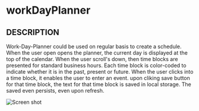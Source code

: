 # workDayPlanner


## **DESCRIPTION**

Work-Day-Planner could be used on regular basis to create a schedule. When the user open opens the planner, the current day is displayed at the top of the calendar. When the user scroll's down, then time blocks are presented for standard business hours. Each time block is color-coded to indicate whether it is in the past, present or future. When the user clicks into a time block, it enables the user to enter an event. upon cliking save button for that time block, the text for that time block is saved in local storage. The saved even persists, even upon refresh. 


![Screen shot](/main/assets/images/_Users_umairali_Rutgers_Projects_workDayPlanner_index.html%20(2).png)

